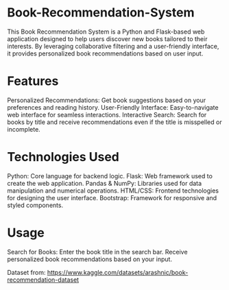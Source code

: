# Book-Recommendation-System
This Book Recommendation System is a Python and Flask-based web application designed to help users discover new books tailored to their interests. By leveraging collaborative filtering and a user-friendly interface, it provides personalized book recommendations based on user input.

<h1> Features </h1>
Personalized Recommendations: Get book suggestions based on your preferences and reading history.
User-Friendly Interface: Easy-to-navigate web interface for seamless interactions.
Interactive Search: Search for books by title and receive recommendations even if the title is misspelled or incomplete.

<h1> Technologies Used </h1>
Python: Core language for backend logic.
Flask: Web framework used to create the web application.
Pandas & NumPy: Libraries used for data manipulation and numerical operations.
HTML/CSS: Frontend technologies for designing the user interface.
Bootstrap: Framework for responsive and styled components.

<h1>Usage</h1>

Search for Books:
Enter the book title in the search bar.
Receive personalized book recommendations based on your input.

Dataset from: https://www.kaggle.com/datasets/arashnic/book-recommendation-dataset
